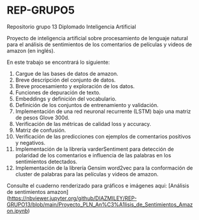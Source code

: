 # REP-GRUPO5
Repositorio grupo 13 Diplomado Inteligencia Artificial

Proyecto de inteligencia artificial sobre procesamiento de lenguaje natural para el análisis de sentimientos de los comentarios de películas y videos de amazon (en inglés).

En este trabajo se encontrará lo siguiente:

1. Cargue de las bases de datos de amazon.
2. Breve descripción del conjunto de datos.
3. Breve procesamiento y exploración de los datos.
4. Funciones de depuración de texto.
5. Embeddings y definición del vocabulario.
6. Definición de los conjuntos de entrenamiento y validación.
7. Implementación de una red neuronal recurrente (LSTM) bajo una matriz de pesos Glove 300d.
8. Verificación de las métricas de calidad loss y accuracy.
9. Matriz de confusión.
10. Verificación de las predicciones con ejemplos de comentarios positivos y negativos.
11. Implementación de la librería varderSentiment para detección de polaridad de los comentarios e influencia de las palabras en los sentimientos detectados.
12. Implementación de la librería Gensim word2vec para la conformación de cluster de palabras para las películas y videos de amazon.

Consulte el cuaderno renderizado para gráficos e imágenes aqui: [Análisis de sentimientos amazon] (https://nbviewer.jupyter.org/github/DIAZMILEY/REP-GRUPO13/blob/main/Proyecto_PLN_An%C3%A1lisis_de_Sentimientos_Amazon.ipynb)
